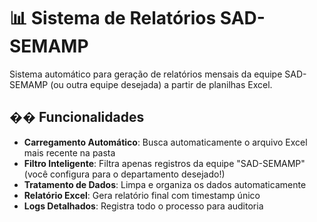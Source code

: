 # 📊 Sistema de Relatórios SAD-SEMAMP

Sistema automático para geração de relatórios mensais da equipe SAD-SEMAMP (ou outra equipe desejada) a partir de planilhas Excel.

## �� Funcionalidades

- **Carregamento Automático**: Busca automaticamente o arquivo Excel mais recente na pasta
- **Filtro Inteligente**: Filtra apenas registros da equipe "SAD-SEMAMP" (você configura para o departamento desejado!)
- **Tratamento de Dados**: Limpa e organiza os dados automaticamente
- **Relatório Excel**: Gera relatório final com timestamp único
- **Logs Detalhados**: Registra todo o processo para auditoria
